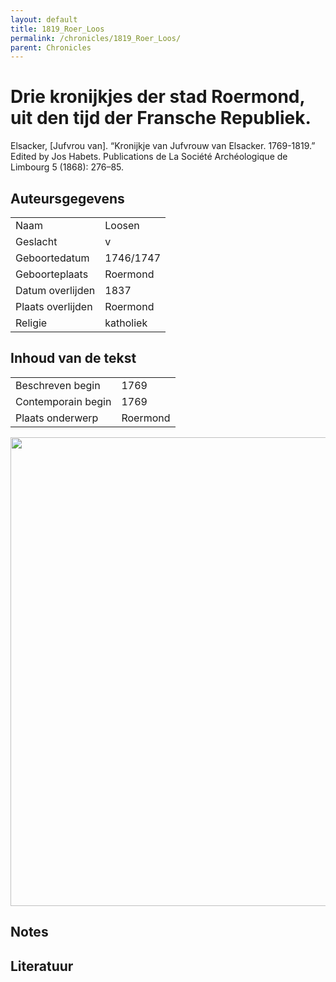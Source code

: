 ```yaml
---
layout: default
title: 1819_Roer_Loos
permalink: /chronicles/1819_Roer_Loos/
parent: Chronicles
--- 
```



# Drie kronijkjes der stad Roermond, uit den tijd der Fransche Republiek. 

Elsacker, [Jufvrou van]. “Kronijkje van Jufvrouw van Elsacker. 1769-1819.” Edited by Jos Habets. Publications de La Société Archéologique de Limbourg 5 (1868): 276–85. 

## Auteursgegevens 

| | | 
| --------------- | --------------- | 
| Naam |  Loosen | 
| Geslacht | v | 
| Geboortedatum | 1746/1747 | 
| Geboorteplaats | Roermond | 
| Datum overlijden | 1837 | 
| Plaats overlijden | Roermond | 
| Religie | katholiek | 

## Inhoud van de tekst 

| | | 
| --------------- | --------------- | 
| Beschreven begin | 1769 | 
| Contemporain begin | 1769 | 
| Plaats onderwerp | Roermond | 

[<img src="..\..\barplots_chronicles\1819_Roer_Loos.jpg" width="750"/>](..\..\barplots_chronicles\1819_Roer_Loos.jpg) 

## Notes 

## Literatuur 

